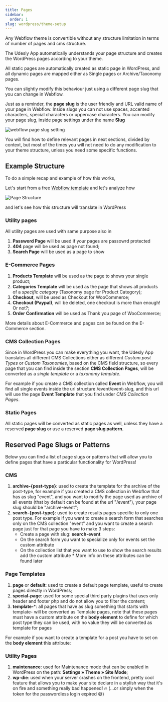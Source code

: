 ```yaml
---
title: Pages
sidebar:
  order: 1
slug: wordpress/theme-setup
---
```


Any Webflow theme is convertible without any structure limitation in terms of number of pages and cms structure.

The Udesly App automatically understands your page structure and creates the WordPress pages according to your theme. 

All static pages are automatically created as static page in WordPress, and all dynamic pages are mapped either as Single pages or Archive/Taxonomy pages.

You can slightly modify this behaviour just using a different page slug that you can change in Webflow. 

Just as a reminder, the **page slug** is the user friendly and URL valid name of your page in Webflow. Inside slugs you can not use spaces, accented characters, special characters or uppercase characters. You can modify your page slug, inside page settings under the name **Slug**

![webflow page slug setting](/images/webflow-slug.png)


You will find how to define relevant pages in next sections, divided by context, but most of the times you will not need to do any modification to your theme structure, unless you need some specific functions.


## Example Structure

To do a simple recap and example of how this works, 

Let's start from a free [Webflow template](https://webflow.com/templates/html/grit-fashion-website-template) and let's analyze how 

![Page Structure](/images/page-structure.png)

and let's see how this structure will translate in WordPress

### Utility pages

All utility pages are used with same purpose also in 

1. **Password Page** will be used if your pages are passowrd protected
2. **404** page will be used as page not found;
3. **Search Page** will be used as a page to show

### E-Commerce Pages

1. **Products Template** will be used as the page to shows your single product;
2. **Categories Template** will be used as the page that shows all products of a *specific category* (Taxonomy page for Product Category);
3. **Checkout**, will be used as Checkout for WooCommerce;
4. **Checkout (Paypal)**,  will be deleted, one checkout is more than enough! Or not?;
5. **Order Confirmation** will be used as Thank you page of WooCommerce;

More details about E-Commerce and pages can be found on the E-Commerce section.

### CMS Collection Pages

Since in WordPress you can make everything you want, the Udesly App translates all different CMS Collections either as different *Custom post Types* or *Custom Taxonomies*, based on the CMS field structure, so every page that you can find inside the section **CMS Collection Pages**, will be converted as a *single template* or a *taxonomy template*.

For example if you create a CMS collection called **Event** in Webflow, you will find all single events inside the url structure /event/event-slug, and this url will use the page **Event Template** that you find under *CMS Collection Pages*.


### Static Pages

All static pages will be converted as static pages as well, unless they have a reserved **page slug** or use a reserved **page slug pattern**.


## Reserved Page Slugs or Patterns

Below you can find a list of page slugs or patterns that will allow you to define pages that have a particular functionality for WordPress!

### CMS

<ol>
<li> <strong>archive-{post-type}</strong>: used to create the template for the archive of the post-type, for example if you created a CMS collection in Webflow that has as slug "event", and you want to modify the page used as archive of all events (that by default can be found at the url "/event"), your page slug should be "archive-event";
</li>
<li> <strong>search-{post-type}</strong>: used to create results pages specific to only one post type. For example if you want to create a search form that searches only on the CMS collection "event" and you want to create a search page just for that page you have to make 3 steps:
<ul>
    <li>Create a page with slug: <strong>search-event</strong></li>
    <li>On the search form you want to specialize only for events set the custom attribute
<custom-attribute name="post-type" value="event"></custom-attribute>     
</li>
<li>On the collection list that you want to use to show the search results add the custom attribute
    <custom-attribute name="query-name" value="main"></custom-attribute> *
    More info on these attributes can be found later
</li>
</ul>
</li>

</ol>

### Page Templates

1. **page** or **default**: used to create a default page template, useful to create pages directly in WordPress;
2. **special-page**: used for some special third party plugins that uses only header and footer php and do not allow you to filter the content;
3. **template-***: all pages that have as slug something that starts with template- will be converted as Template pages, note that these pages must have a custom attribute on the **body element** to define for which post type they can be used, with no value they will be converted as template for pages

<custom-attribute dynamic name="post-type" value="post-type-slug"></custom-attribute> 

For example if you want to create a template for a post you have to set on the **body element** this attribute:

<custom-attribute name="post-type" value="post"></custom-attribute> 



### Utility Pages

1. **maintenance**: used for Maintenance mode that can be enabled in WordPress on the path: **Settings » Theme » Site Mode**;
2. **wp-die**: used when your server crashes on the frontend, pretty cool feature that allows you to make your site declare in a stylish way that it's on fire and something really bad happened! 🔥 (...or simply when the token for the passwordless login expired 😅)




